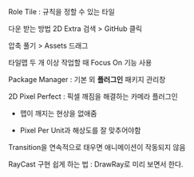 Role Tile : 규칙을 정할 수 있는 타일

다운 받는 방법 2D Extra 검색 > GitHub 클릭

압축 풀기 > Assets 드래그

타일맵 두 개 이상 작업할 때 Focus On 기능 사용

Package Manager : 기본 외 **플러그인** 패키지 관리창

2D Pixel Perfect : 픽셀 깨짐을 해결하는 카메라 플러그인

* 맵이 깨지는 현상을 없애줌

* Pixel Per Unit과 해상도를 잘 맞추어야함



Transition을 연속적으로 태우면 애니메이션이 작동되지 않음

RayCast 구현 쉽게 하는 법 : DrawRay로 미리 보면서 한다.